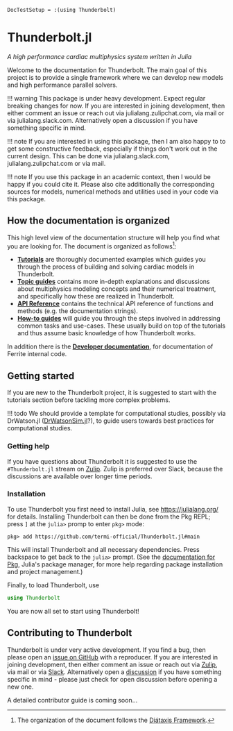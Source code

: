 ```@meta
DocTestSetup = :(using Thunderbolt)
```
# Thunderbolt.jl

*A high performance cardiac multiphysics system written in Julia*

Welcome to the documentation for Thunderbolt. The main goal of this project
is to provide a single framework where we can develop new models and high 
performance parallel solvers.

!!! warning
    This package is under heavy development. Expect regular breaking changes
    for now. If you are interested in joining development, then either comment
    an issue or reach out via julialang.zulipchat.com, via mail or via 
    julialang.slack.com. Alternatively open a discussion if you have something 
    specific in mind.

!!! note
    If you are interested in using this package, then I am also happy to
    to get some constructive feedback, especially if things don't work out
    in the current design. This can be done via julialang.slack.com,
    julialang.zulipchat.com or via mail.

!!! note
    If you use this package in an academic context, then I would be happy if
    you could cite it. Please also cite additionally the corresponding sources
    for models, numerical methods and utilities used in your code via this package.

## How the documentation is organized

This high level view of the documentation structure will help you find what you are looking
for. The document is organized as follows[^1]:

 - [**Tutorials**](tutorials/index.md) are thoroughly documented examples which guides you
   through the process of building and solving cardiac models in Thunderbolt.
 - [**Topic guides**](topics/index.md) contains more in-depth explanations and discussions
   about multiphysics modeling concepts and their numerical treatment, and specifically how 
   these are realized in Thunderbolt.
 - [**API Reference**](api-reference/index.md) contains the technical API reference of functions and
   methods (e.g. the documentation strings).
 - [**How-to guides**](howto/index.md) will guide you through the steps involved in
   addressing common tasks and use-cases. These usually build on top of the tutorials and
   thus assume basic knowledge of how Thunderbolt works.

[^1]: The organization of the document follows the [Diátaxis Framework](https://diataxis.fr).

In addition there is the [**Developer documentation**](devdocs/index.md), for documentation of
Ferrite internal code.


## Getting started

If you are new to the Thunderbolt project, it is suggested to start with the tutorials
section before tackling more complex problems.

!!! todo
    We should provide a template for computational studies, possibly via DrWatson.jl ([DrWatsonSim.jl](https://github.com/sebastianpech/DrWatsonSim.jl)?), to guide users towards best practices for computational studies.

### Getting help

If you have questions about Thunderbolt it is suggested to use the `#Thunderbolt.jl` stream on
[Zulip](https://julialang.zulipchat.com/). Zulip is preferred over Slack, because the discussions
are available over longer time periods.

### Installation

To use Thunderbolt you first need to install Julia, see <https://julialang.org/> for details.
Installing Thunderbolt can then be done from the Pkg REPL; press `]` at the `julia>` promp to
enter `pkg>` mode:

```
pkg> add https://github.com/termi-official/Thunderbolt.jl#main
```

This will install Thunderbolt and all necessary dependencies. Press backspace to get back to the
`julia>` prompt. (See the [documentation for Pkg](https://pkgdocs.julialang.org/), Julia's
package manager, for more help regarding package installation and project management.)

Finally, to load Thunderbolt, use

```julia
using Thunderbolt
```

You are now all set to start using Thunderbolt!

## Contributing to Thunderbolt

Thunderbolt is under very active development. If you find a bug, then please open an [issue on GitHub](https://github.com/termi-official/Thunderbolt.jl/issues) with a reproducer.
If you are interested in joining development, then either comment an issue or reach out via [Zulip](https://julialang.zulipchat.com), via mail or via 
[Slack](https://julialang.slack.com). Alternatively open a [discussion](https://github.com/termi-official/Thunderbolt.jl/discussions) if you have something 
specific in mind - please just check for open discussion before opening a new one.

A detailed contributor guide is coming soon...

